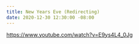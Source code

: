 ```yaml
---
title: New Years Eve (Redirecting)
date: 2020-12-30 12:30:00 -08:00
---
```


https://www.youtube.com/watch?v=E9ys4L4_0Jg